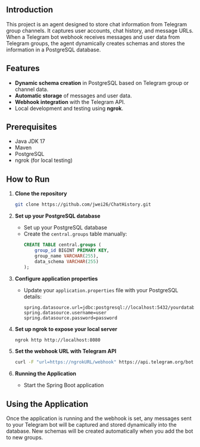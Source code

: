 ## Introduction
This project is an agent designed to store chat information from Telegram group channels. It captures user accounts, chat history, and message URLs. When a Telegram bot webhook receives messages and user data from Telegram groups, the agent dynamically creates schemas and stores the information in a PostgreSQL database.

## Features
- **Dynamic schema creation** in PostgreSQL based on Telegram group or channel data.
- **Automatic storage** of messages and user data.
- **Webhook integration** with the Telegram API.
- Local development and testing using **ngrok**.

## Prerequisites
- Java JDK 17
- Maven
- PostgreSQL
- ngrok (for local testing)

## How to Run

1. **Clone the repository**
    ```bash
    git clone https://github.com/jwei26/ChatHistory.git
    ```

2. **Set up your PostgreSQL database**
    - Set up your PostgreSQL database
    - Create the `central.groups` table manually:
        ```sql
        CREATE TABLE central.groups (
            group_id BIGINT PRIMARY KEY,
            group_name VARCHAR(255),
            data_schema VARCHAR(255)
        );
        ```

3. **Configure application properties**
    - Update your `application.properties` file with your PostgreSQL details:
        ```properties
        spring.datasource.url=jdbc:postgresql://localhost:5432/yourdatabase
        spring.datasource.username=user
        spring.datasource.password=password
        ```

4. **Set up ngrok to expose your local server**
    ```bash
    ngrok http http://localhost:8080
    ```

5. **Set the webhook URL with Telegram API**
    ```bash
    curl -F "url=https://ngrokURL/webhook" https://api.telegram.org/bot<BotToken>/setWebhook
    ```
    
6. **Running the Application**
    - Start the Spring Boot application


## Using the Application
Once the application is running and the webhook is set, any messages sent to your Telegram bot will be captured and stored dynamically into the database. New schemas will be created automatically when you add the bot to new groups.
